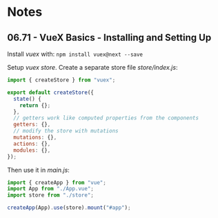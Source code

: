 # Notes

## 06.71 - VueX Basics - Installing and Setting Up

Install _vuex_ with: `npm install vuex@next --save`

Setup _vuex store_. Create a separate store file _store/index.js_:

```js
import { createStore } from "vuex";

export default createStore({
  state() {
    return {};
  },
  // getters work like computed properties from the components
  getters: {},
  // modify the store with mutations
  mutations: {},
  actions: {},
  modules: {},
});

```

Then use it in _main.js_:

```js
import { createApp } from "vue";
import App from "./App.vue";
import store from "./store";

createApp(App).use(store).mount("#app");
```
